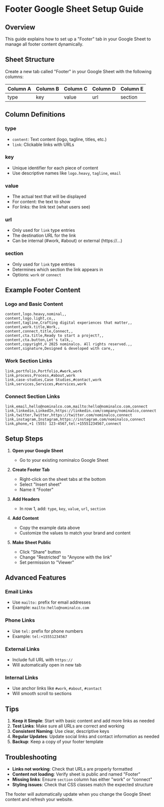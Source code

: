 # Footer Google Sheet Setup Guide

## Overview
This guide explains how to set up a "Footer" tab in your Google Sheet to manage all footer content dynamically.

## Sheet Structure

Create a new tab called "Footer" in your Google Sheet with the following columns:

| Column A | Column B | Column C | Column D | Column E |
|----------|----------|----------|----------|----------|
| type     | key      | value    | url      | section  |

## Column Definitions

### type
- `content`: Text content (logo, tagline, titles, etc.)
- `link`: Clickable links with URLs

### key
- Unique identifier for each piece of content
- Use descriptive names like `logo.heavy`, `tagline`, `email`

### value
- The actual text that will be displayed
- For content: the text to show
- For links: the link text (what users see)

### url
- Only used for `link` type entries
- The destination URL for the link
- Can be internal (#work, #about) or external (https://...)

### section
- Only used for `link` type entries
- Determines which section the link appears in
- Options: `work` or `connect`

## Example Footer Content

### Logo and Basic Content
```csv
content,logo.heavy,nominal,,
content,logo.light,co,,
content,tagline,Crafting digital experiences that matter,,
content,work.title,Work,,
content,connect.title,Connect,,
content,cta.title,Ready to start a project?,,
content,cta.button,Let's talk,,
content,copyright,© 2025 nominalco. All rights reserved.,,
content,signature,Designed & developed with care,,
```

### Work Section Links
```csv
link,portfolio,Portfolio,#work,work
link,process,Process,#about,work
link,case-studies,Case Studies,#contact,work
link,services,Services,#services,work
```

### Connect Section Links
```csv
link,email,hello@nominalco.com,mailto:hello@nominalco.com,connect
link,linkedin,LinkedIn,https://linkedin.com/company/nominalco,connect
link,twitter,Twitter,https://twitter.com/nominalco,connect
link,instagram,Instagram,https://instagram.com/nominalco,connect
link,phone,+1 (555) 123-4567,tel:+15551234567,connect
```

## Setup Steps

1. **Open your Google Sheet**
   - Go to your existing nominalco Google Sheet

2. **Create Footer Tab**
   - Right-click on the sheet tabs at the bottom
   - Select "Insert sheet"
   - Name it "Footer"

3. **Add Headers**
   - In row 1, add: `type`, `key`, `value`, `url`, `section`

4. **Add Content**
   - Copy the example data above
   - Customize the values to match your brand and content

5. **Make Sheet Public**
   - Click "Share" button
   - Change "Restricted" to "Anyone with the link"
   - Set permission to "Viewer"

## Advanced Features

### Email Links
- Use `mailto:` prefix for email addresses
- Example: `mailto:hello@nominalco.com`

### Phone Links
- Use `tel:` prefix for phone numbers
- Example: `tel:+15551234567`

### External Links
- Include full URL with `https://`
- Will automatically open in new tab

### Internal Links
- Use anchor links like `#work`, `#about`, `#contact`
- Will smooth scroll to sections

## Tips

1. **Keep it Simple**: Start with basic content and add more links as needed
2. **Test Links**: Make sure all URLs are correct and working
3. **Consistent Naming**: Use clear, descriptive keys
4. **Regular Updates**: Update social links and contact information as needed
5. **Backup**: Keep a copy of your footer template

## Troubleshooting

- **Links not working**: Check that URLs are properly formatted
- **Content not loading**: Verify sheet is public and named "Footer"
- **Missing links**: Ensure `section` column has either "work" or "connect"
- **Styling issues**: Check that CSS classes match the expected structure

The footer will automatically update when you change the Google Sheet content and refresh your website.
